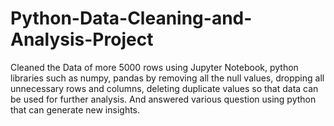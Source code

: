 # Python-Data-Cleaning-and-Analysis-Project
Cleaned the Data of more 5000 rows using Jupyter Notebook, python libraries such as numpy, pandas by removing all the null values, dropping all unnecessary  rows and columns, deleting duplicate values so that data can be used for further analysis. And answered various question using python that can generate new insights.
